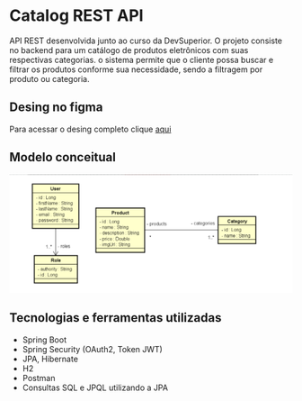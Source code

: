 # Catalog REST API
API REST desenvolvida junto ao curso da DevSuperior. O projeto consiste no backend para um catálogo de produtos eletrônicos com suas respectivas categorias. 
o sistema permite que o cliente possa buscar e filtrar os produtos conforme sua necessidade, sendo a filtragem por produto ou categoria.


## Desing no figma
Para acessar o desing completo clique <a href="https://www.figma.com/file/1n0aifcfatWv9ozp16XCrq/DSCatalog-Bootcamp?node-id=0-1" target="blank">aqui</a> 

## Modelo conceitual
<img src="https://github.com/CairoDeAndrade/catalog-backend/blob/main/assets/img/Captura%20de%20Tela%20(44).png" width="700" margin="10rem" title="conceptual model image">

## Tecnologias e ferramentas utilizadas
- Spring Boot
- Spring Security (OAuth2, Token JWT)
- JPA, Hibernate
- H2
- Postman
- Consultas SQL e JPQL utilizando a JPA

